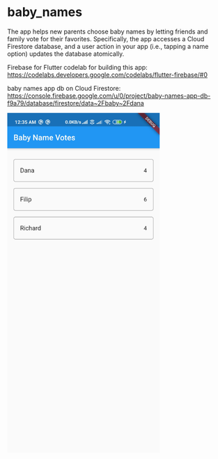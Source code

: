 # baby_names

The app helps new parents choose baby names by letting friends and family vote for their favorites. Specifically, the app accesses a Cloud Firestore database, and a user action in your app (i.e., tapping a name option) updates the database atomically.

Firebase for Flutter codelab for building this app: https://codelabs.developers.google.com/codelabs/flutter-firebase/#0

baby names app db on Cloud Firestore: https://console.firebase.google.com/u/0/project/baby-names-app-db-f9a79/database/firestore/data~2Fbaby~2Fdana

<img src="screenshot.jpg" alt="screenshot" width="350">
